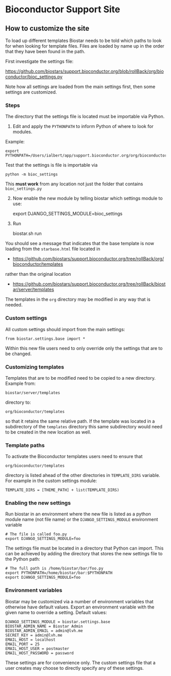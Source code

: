 # Bioconductor Support Site

## How to customize the site

To load up different templates Biostar needs to be told which paths to look for when looking for template files.
Files are loaded by name up in the order that they have been found in the path.

First investigate the settings file:

https://github.com/biostars/support.bioconductor.org/blob/rollBack/org/bioconductor/bioc_settings.py

Note how all settings are loaded from the main settings first, then some settings are customized.

### Steps

The directory that the settings file is located must be importable via Python.

1. Edit and apply the `PYTHONPATH` to inform Python of where to look for modules.

Example:

    export PYTHONPATH=/Users/ialbert/app/support.bioconductor.org/org/bioconductor:$PYTHONPATH

Test that the settings is file is importable via

    python -m bioc_settings

This **must work** from any location not just the folder that contains `bioc_settings.py`

2. Now enable the new module by telling biostar which settings module to use:

    export DJANGO_SETTINGS_MODULE=bioc_settings

3. Run

    biostar.sh run

You should see a message that indicates that the base template is now loading from
the `starbase.html` file located in

* https://github.com/biostars/support.bioconductor.org/tree/rollBack/org/bioconductor/templates

rather than the original location

* https://github.com/biostars/support.bioconductor.org/tree/rollBack/biostar/server/templates

The templates in the `org` directory may be modified in any way that is needed.

### Custom settings

All custom settings should import from the main settings:

    from biostar.settings.base import *
    
Within this new file users need to only override only the settings that are to be changed.

### Customizing templates

Templates that are to be modified need to be copied to a new directory. Example from:

    biostar/server/templates 
    
directory to:

    org/bioconductor/templates

so that it retains the same relative path.  If the template was located
in a subdirectory of the `templates` directory this same
subdirectory would need to be created in the new location as well.

### Template paths

To activate the Bioconductor templates users need to ensure that

    org/bioconductor/templates

directory is listed ahead of the other directories in `TEMPLATE_DIRS` variable.
For example in the custom settings module:
    
    TEMPLATE_DIRS = [THEME_PATH] + list(TEMPLATE_DIRS)

### Enabling the new settings

Run biostar in an environment where the new file is listed as a python module name 
(not file name) or the `DJANGO_SETTINGS_MODULE` environment variable

    # The file is called foo.py
    export DJANGO_SETTINGS_MODULE=foo

The settings file must be located in a directory that Python can import. This can 
be achieved by adding the directory that stores the new settings file to the Python path:
    
    # The full path is /home/biostar/bar/foo.py
    export PYTHONPATH=/home/biostar/bar:$PYTHONPATH
    export DJANGO_SETTINGS_MODULE=foo

### Environment variables

Biostar may be customized via a number of environment variables that otherwise 
have default values. Export an environment variable with the given name to
override a setting. Default values:

    DJANGO_SETTINGS_MODULE = biostar.settings.base
    BIOSTAR_ADMIN_NAME = Biostar Admin
    BIOSTAR_ADMIN_EMAIL = admin@lvh.me
    SECRET_KEY = admin@lvh.me
    EMAIL_HOST = localhost
    EMAIL_PORT = 25
    EMAIL_HOST_USER = postmaster
    EMAIL_HOST_PASSWORD = password

These settings are for convenience only. The custom settings file that a user
creates may choose to directly specify any of these settings.
